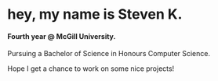 <h1>
  hey, my name is Steven K.
</h1>

#### Fourth year @ McGill University.
Pursuing a Bachelor of Science in Honours Computer Science.

Hope I get a chance to work on some nice projects!





















‎ 
